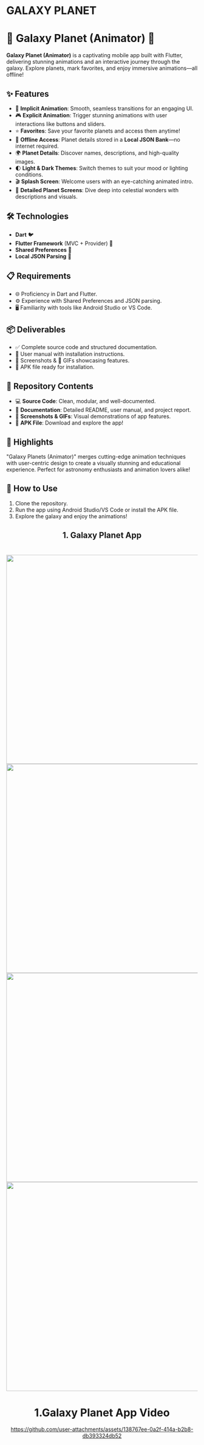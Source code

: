 
# GALAXY PLANET

# 🌌 Galaxy Planet (Animator) 🚀

**Galaxy Planet (Animator)** is a captivating mobile app built with Flutter, delivering stunning animations and an interactive journey through the galaxy. Explore planets, mark favorites, and enjoy immersive animations—all offline!

## ✨ Features

- 🎨 **Implicit Animation**: Smooth, seamless transitions for an engaging UI.  
- 🎮 **Explicit Animation**: Trigger stunning animations with user interactions like buttons and sliders.  
- ⭐ **Favorites**: Save your favorite planets and access them anytime!  
- 📂 **Offline Access**: Planet details stored in a **Local JSON Bank**—no internet required.  
- 🌍 **Planet Details**: Discover names, descriptions, and high-quality images.  
- 🌓 **Light & Dark Themes**: Switch themes to suit your mood or lighting conditions.  
- 🎬 **Splash Screen**: Welcome users with an eye-catching animated intro.  
- 🔭 **Detailed Planet Screens**: Dive deep into celestial wonders with descriptions and visuals.

## 🛠️ Technologies

- **Dart** 🐦  
- **Flutter Framework** (MVC + Provider) 📱  
- **Shared Preferences** 💾  
- **Local JSON Parsing** 🧩  

## 📋 Requirements

- 🌐 Proficiency in Dart and Flutter.  
- ⚙️ Experience with Shared Preferences and JSON parsing.  
- 🖥️ Familiarity with tools like Android Studio or VS Code.  

## 📦 Deliverables

- ✅ Complete source code and structured documentation.  
- 📝 User manual with installation instructions.  
- 📸 Screenshots & 🎥 GIFs showcasing features.  
- 📱 APK file ready for installation.  

## 📁 Repository Contents

- 💻 **Source Code**: Clean, modular, and well-documented.  
- 📝 **Documentation**: Detailed README, user manual, and project report.  
- 📸 **Screenshots & GIFs**: Visual demonstrations of app features.  
- 📱 **APK File**: Download and explore the app!  

## 🌟 Highlights

"Galaxy Planets (Animator)" merges cutting-edge animation techniques with user-centric design to create a visually stunning and educational experience. Perfect for astronomy enthusiasts and animation lovers alike!

## 🚀 How to Use

1. Clone the repository.  
2. Run the app using Android Studio/VS Code or install the APK file.  
3. Explore the galaxy and enjoy the animations!  


<h2 align="center">1. Galaxy Planet  App </h2>

<h1 align="left"></h1>

<div align ="center">

  <img src = "https://github.com/user-attachments/assets/d40cc614-fd6d-4669-b860-0d01f4cefd4d" height ="550">
   <img src = "https://github.com/user-attachments/assets/707c2b9c-14c8-4aab-9a78-7582c09b6b0d" height ="550">
   <img src = "https://github.com/user-attachments/assets/c51a7e65-abd5-42e2-ace7-d33c2b7be3a2" height ="550">
    <img src = "https://github.com/user-attachments/assets/5bc16641-d088-449c-976c-2235bfccd9b1" height ="550">






   

<h1 align="center"> 1.Galaxy Planet App Video</h1>




https://github.com/user-attachments/assets/138767ee-0a2f-414a-b2b8-db393324db52




</div>

